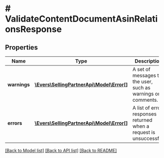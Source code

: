 # # ValidateContentDocumentAsinRelationsResponse

## Properties

Name | Type | Description | Notes
------------ | ------------- | ------------- | -------------
**warnings** | [**\Evers\SellingPartnerApi\Model\Error[]**](Error.md) | A set of messages to the user, such as warnings or comments. | [optional]
**errors** | [**\Evers\SellingPartnerApi\Model\Error[]**](Error.md) | A list of error responses returned when a request is unsuccessful. |

[[Back to Model list]](../../README.md#models) [[Back to API list]](../../README.md#endpoints) [[Back to README]](../../README.md)
